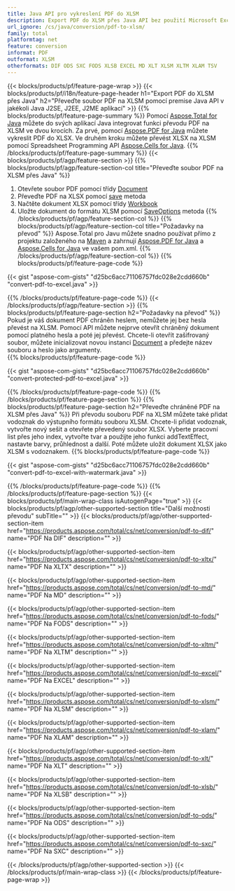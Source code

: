 ```yaml
---
title: Java API pro vykreslení PDF do XLSM
description: Export PDF do XLSM přes Java API bez použití Microsoft Excel nebo Adobe Reader
url_ignore: /cs/java/conversion/pdf-to-xlsm/
family: total
platformtag: net
feature: conversion
informat: PDF
outformat: XLSM
otherformats: DIF ODS SXC FODS XLSB EXCEL MD XLT XLSM XLTM XLAM TSV
---
```

{{< blocks/products/pf/feature-page-wrap >}}
{{< blocks/products/pf/i18n/feature-page-header h1="Export PDF do XLSM přes Java" h2="Převeďte soubor PDF na XLSM pomocí premise Java API v jakékoli Java J2SE, J2EE, J2ME aplikací" >}}
{{% blocks/products/pf/feature-page-summary %}}
Pomocí [Aspose.Total for Java](https://products.aspose.com/total/java/) můžete do svých aplikací Java integrovat funkci převodu PDF na XLSM ve dvou krocích. Za prvé, pomocí [Aspose.PDF for Java](https://products.aspose.com/pdf/java/) můžete vykreslit PDF do XLSX. Ve druhém kroku můžete převést XLSX na XLSM pomocí Spreadsheet Programming API [Aspose.Cells for Java](https://products.aspose.com/cells/java/).
{{% /blocks/products/pf/feature-page-summary  %}}
{{< blocks/products/pf/agp/feature-section >}}
{{% blocks/products/pf/agp/feature-section-col title="Převeďte soubor PDF na XLSM přes Java" %}}
1. Otevřete soubor PDF pomocí třídy [Document](https://apireference.aspose.com/pdf/java/com.aspose.pdf/Document)
2. Převeďte PDF na XLSX pomocí [save](https://apireference.aspose.com/pdf/java/com.aspose.pdf/Document#save-java.lang.String-com.aspose.pdf.SaveOptions- ) metoda
3. Načtěte dokument XLSX pomocí třídy [Workbook](https://apireference.aspose.com/cells/java/com.aspose.cells/Workbook)
4. Uložte dokument do formátu XLSM pomocí [SaveOptions](https://apireference.aspose.com/cells/java/com.aspose.cells/workbook#save(java.lang.String,%20com.aspose.cells.SaveOptions)) metoda
{{% /blocks/products/pf/agp/feature-section-col %}}
{{% blocks/products/pf/agp/feature-section-col title="Požadavky na převod" %}}
Aspose.Total pro Javu můžete snadno používat přímo z projektu založeného na [Maven](https://repository.aspose.com/webapp/#/artifacts/browse/tree/General/repo/com/aspose/aspose-total) a zahrnují [Aspose.PDF for Java](https://docs.aspose.com/pdf/java/installation/) a [Aspose.Cells for Java](https://docs.aspose.com/cells/java/installation/) ve vašem pom.xml.
{{% /blocks/products/pf/agp/feature-section-col %}}
{{% blocks/products/pf/feature-page-code %}}

{{< gist "aspose-com-gists" "d25bc6acc71106757fdc028e2cdd660b" "convert-pdf-to-excel.java" >}}


{{% /blocks/products/pf/feature-page-code %}}
{{< /blocks/products/pf/agp/feature-section >}}
{{% blocks/products/pf/feature-page-section  h2="Požadavky na převod" %}}
Pokud je váš dokument PDF chráněn heslem, nemůžete jej bez hesla převést na XLSM. Pomocí API můžete nejprve otevřít chráněný dokument pomocí platného hesla a poté jej převést. Chcete-li otevřít zašifrovaný soubor, můžete inicializovat novou instanci [Document](https://apireference.aspose.com/pdf/java/com.aspose.pdf/Document#Document-java.lang.String-java.lang.String-) a předejte název souboru a heslo jako argumenty.  
{{% blocks/products/pf/feature-page-code %}}

{{< gist "aspose-com-gists" "d25bc6acc71106757fdc028e2cdd660b" "convert-protected-pdf-to-excel.java" >}}

{{% /blocks/products/pf/feature-page-code  %}}
{{% /blocks/products/pf/feature-page-section %}}
{{% blocks/products/pf/feature-page-section  h2="Převeďte chráněné PDF na XLSM přes Java" %}}
Při převodu souboru PDF na XLSM můžete také přidat vodoznak do výstupního formátu souboru XLSM. Chcete-li přidat vodoznak, vytvořte nový sešit a otevřete převedený soubor XLSX. Vyberte pracovní list přes jeho index, vytvořte tvar a použijte jeho funkci addTextEffect, nastavte barvy, průhlednost a další. Poté můžete uložit dokument XLSX jako XLSM s vodoznakem. 
{{% blocks/products/pf/feature-page-code %}}

{{< gist "aspose-com-gists" "d25bc6acc71106757fdc028e2cdd660b" "convert-pdf-to-excel-with-watermark.java" >}}

{{% /blocks/products/pf/feature-page-code  %}}
{{% /blocks/products/pf/feature-page-section %}}
{{< blocks/products/pf/main-wrap-class isAutogenPage="true" >}}
{{< blocks/products/pf/agp/other-supported-section title="Další možnosti převodu" subTitle="" >}}
{{< blocks/products/pf/agp/other-supported-section-item href="https://products.aspose.com/total/cs/net/conversion/pdf-to-dif/" name="PDF Na DIF" description="" >}}

{{< blocks/products/pf/agp/other-supported-section-item href="https://products.aspose.com/total/cs/net/conversion/pdf-to-xltx/" name="PDF Na XLTX" description="" >}}

{{< blocks/products/pf/agp/other-supported-section-item href="https://products.aspose.com/total/cs/net/conversion/pdf-to-md/" name="PDF Na MD" description="" >}}

{{< blocks/products/pf/agp/other-supported-section-item href="https://products.aspose.com/total/cs/net/conversion/pdf-to-fods/" name="PDF Na FODS" description="" >}}

{{< blocks/products/pf/agp/other-supported-section-item href="https://products.aspose.com/total/cs/net/conversion/pdf-to-xltm/" name="PDF Na XLTM" description="" >}}

{{< blocks/products/pf/agp/other-supported-section-item href="https://products.aspose.com/total/cs/net/conversion/pdf-to-excel/" name="PDF Na EXCEL" description="" >}}

{{< blocks/products/pf/agp/other-supported-section-item href="https://products.aspose.com/total/cs/net/conversion/pdf-to-xlsm/" name="PDF Na XLSM" description="" >}}

{{< blocks/products/pf/agp/other-supported-section-item href="https://products.aspose.com/total/cs/net/conversion/pdf-to-xlam/" name="PDF Na XLAM" description="" >}}

{{< blocks/products/pf/agp/other-supported-section-item href="https://products.aspose.com/total/cs/net/conversion/pdf-to-xlt/" name="PDF Na XLT" description="" >}}

{{< blocks/products/pf/agp/other-supported-section-item href="https://products.aspose.com/total/cs/net/conversion/pdf-to-xlsb/" name="PDF Na XLSB" description="" >}}

{{< blocks/products/pf/agp/other-supported-section-item href="https://products.aspose.com/total/cs/net/conversion/pdf-to-ods/" name="PDF Na ODS" description="" >}}

{{< blocks/products/pf/agp/other-supported-section-item href="https://products.aspose.com/total/cs/net/conversion/pdf-to-sxc/" name="PDF Na SXC" description="" >}}


{{< /blocks/products/pf/agp/other-supported-section >}}
{{< /blocks/products/pf/main-wrap-class >}}
{{< /blocks/products/pf/feature-page-wrap >}}